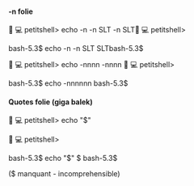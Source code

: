 #### -n folie

🥸 💻 petitshell> echo -n -n SLT
-n SLT🥸 💻 petitshell>

bash-5.3$ echo -n -n SLT
SLTbash-5.3$

🥸 💻 petitshell> echo -nnnn
-nnnn
🥸 💻 petitshell>

bash-5.3$ echo -nnnnnn
bash-5.3$

#### Quotes folie (giga balek)

🥸 💻 petitshell> echo "$"

🥸 💻 petitshell>

bash-5.3$ echo "$"
$
bash-5.3$

($ manquant - incomprehensible)
